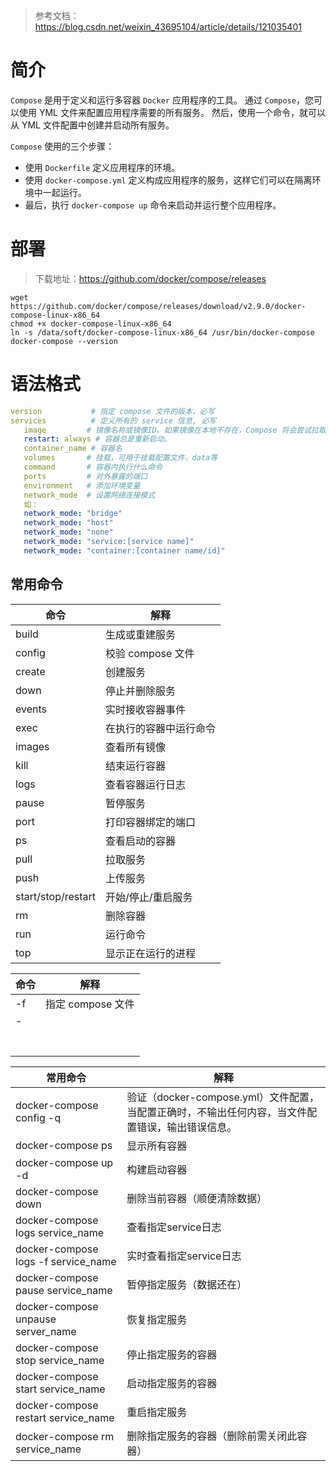 > 参考文档：
> https://blog.csdn.net/weixin_43695104/article/details/121035401

# 简介

`Compose` 是用于定义和运行多容器 `Docker` 应用程序的工具。
通过 `Compose`，您可以使用 YML 文件来配置应用程序需要的所有服务。
然后，使用一个命令，就可以从 YML 文件配置中创建并启动所有服务。

`Compose` 使用的三个步骤：

- 使用 `Dockerfile` 定义应用程序的环境。
- 使用 `docker-compose.yml` 定义构成应用程序的服务，这样它们可以在隔离环境中一起运行。
- 最后，执行 `docker-compose up` 命令来启动并运行整个应用程序。

# 部署
> 下载地址：https://github.com/docker/compose/releases

```shell
wget https://github.com/docker/compose/releases/download/v2.9.0/docker-compose-linux-x86_64
chmod +x docker-compose-linux-x86_64
ln -s /data/soft/docker-compose-linux-x86_64 /usr/bin/docker-compose
docker-compose --version
```

# 语法格式

```yml
version           # 指定 compose 文件的版本，必写
services          # 定义所有的 service 信息, 必写
   image         # 镜像名称或镜像ID。如果镜像在本地不存在，Compose 将会尝试拉取这个镜像。
   restart: always # 容器总是重新启动。
   container_name # 容器名
   volumes       # 挂载，可用于挂载配置文件，data等
   command       # 容器内执行什么命令
   ports         # 对外暴露的端口
   environment   # 添加环境变量
   network_mode  # 设置网络连接模式
   如：
   network_mode: "bridge"
   network_mode: "host"
   network_mode: "none"
   network_mode: "service:[service name]"
   network_mode: "container:[container name/id]"
```

## 常用命令

| 命令               | 解释                   |
| ------------------ | ---------------------- |
| build              | 生成或重建服务         |
| config             | 校验 compose 文件      |
| create             | 创建服务               |
| down               | 停止并删除服务         |
| events             | 实时接收容器事件       |
| exec               | 在执行的容器中运行命令 |
| images             | 查看所有镜像           |
| kill               | 结束运行容器           |
| logs               | 查看容器运行日志       |
| pause              | 暂停服务               |
| port               | 打印容器绑定的端口     |
| ps                 | 查看启动的容器         |
| pull               | 拉取服务               |
| push               | 上传服务               |
| start/stop/restart | 开始/停止/重启服务     |
| rm                 | 删除容器               |
| run                | 运行命令               |
| top                | 显示正在运行的进程     |

| 命令 | 解释              |
| ---- | ----------------- |
| -f   | 指定 compose 文件 |
| -    |                   |
|      |                   |
|      |                   |
|      |                   |
|      |                   |
|      |                   |
|      |                   |
|      |                   |

| 常用命令                            | 解释                                                         |
| ----------------------------------- | ------------------------------------------------------------ |
| docker-compose config -q            | 验证（docker-compose.yml）文件配置，当配置正确时，不输出任何内容，当文件配置错误，输出错误信息。 |
| docker-compose ps                   | 显示所有容器                                                 |
| docker-compose up -d                | 构建启动容器                                                 |
| docker-compose down                 | 删除当前容器（顺便清除数据）                                 |
| docker-compose logs service_name    | 查看指定service日志                                          |
| docker-compose logs -f service_name | 实时查看指定service日志                                      |
| docker-compose pause service_name   | 暂停指定服务（数据还在）                                     |
| docker-compose unpause server_name  | 恢复指定服务                                                 |
| docker-compose stop service_name    | 停止指定服务的容器                                           |
| docker-compose start service_name   | 启动指定服务的容器                                           |
| docker-compose restart service_name | 重启指定服务                                                 |
| docker-compose rm service_name      | 删除指定服务的容器（删除前需关闭此容器）                     |